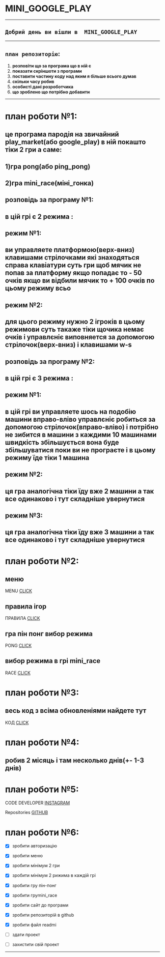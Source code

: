 

# MINI_GOOGLE_PLAY

--- 

## `Добрий день ви вішли в  MINI_GOOGLE_PLAY`

---
## `план репозиторію`:
1. **розповіти що за програма що в ній є**
3. **показати скріншоти з програми**
4. **поставити частину коду над яким я більше всього думав**
5. **скільки часу робив**
6. **особисті дані розроботчика**
7. **що зроблено що потрібно добавити**

---

# план роботи №1:
## це програма пародія на звичайний play_market(або google_play) в ній покашто тіки 2 гри а саме:
## **1)гра pong(або ping_pong)**
## **2)гра mini_race(міні_гонка)**
## розповідь за програму №1:
## в цій грі є 2 режима :
## режим №1:
## ви управляете платформою(верх-вниз) клавишами стрілочками які знаходяться справа клавіатури суть гри щоб мячик не попав за платформу якщо попадає то - 50 очків якщо ви відбили мячик то + 100 очків по цьому режиму всьо
## режим №2:
## для цього режиму нужно 2 ігроків в цьому режимови суть такаже тіки щочика немає очків і управлєніє виповняется за допомогою стрілочок(верх-вниз) і клавишами w-s
## розповідь за програму №2:
## в цій грі є 3 режима :
## режим №1:
## в цій грі ви управляете шось на подобію машини вправо-вліво управлєніє робиться за допомогою стрілочок(вправо-вліво) і потрібно не зибится в машини з каждими 10 машинами швидкість збільшується вона буде збільшуватися поки ви не програєте і в цьому режиму їде тіки 1 машина
## режим №2:
## ця гра аналогічна тіки їду вже 2 машини а так все одинаково і тут складніше увернутися
## режим №3:
## ця гра аналогічна тіки їду вже 3 машини а так все одинаково і тут складніше увернутися
# план роботи №2:

## меню
MENU [CLICK](https://delicate-melba-d6a012.netlify.app)
## правила ігор
ПРАВИЛА [CLICK](https://sweet-manatee-d8c413.netlify.app)
## гра пін понг вибор режима
PONG [CLICK](https://dancing-khapse-9d56db.netlify.app)
## вибор режима в грі mini_race
RACE [CLICK](https://fabulous-snickerdoodle-add786.netlify.app)
# план роботи №3:
## весь код з всіма обновленіями найдете тут
КОД [CLICK](https://github.com/Hiago2007/mini.play.market/blob/master/MINI_PLAY_MARKET/MINI_PLAY_MARKET.cpp)
# план роботи №4:
## робив 2 місяць і там несколько днів(+- 1-3 днів)
# план роботи №5:
CODE DEVELOPER [INSTAGRAM](https://instagram.com/kerul257?igshid=YmMyMTA2M2Y=)

Repositories [GITHUB](https://github.com/Hiago2007/mini.play.market)
# план роботи №6:
* [X] зробити авторизацію
* [x] зробити меню
* [x] зробити мінімум 2 гри
* [x] зробити мінімум 2 рижима в каждій грі
* [x] зробити гру пін-понг
* [x] зробити груmini_race
* [x] зробити сайт до програми
* [x] зробити репозиторій в github
* [X] зробити файл readmi
* [ ] здати проект
* [ ] захистити свій проект






---


